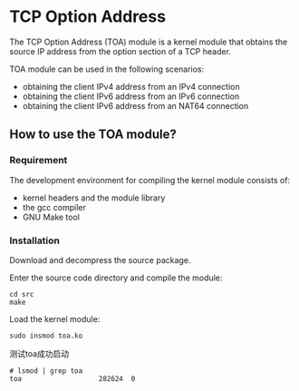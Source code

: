 # TCP Option Address

The TCP Option Address (TOA) module is a kernel module that obtains the source IP address from the option section of a TCP header.

TOA module can be used in the following scenarios:

- obtaining the client IPv4 address from an IPv4 connection
- obtaining the client IPv6 address from an IPv6 connection
- obtaining the client IPv6 address from an NAT64 connection

## How to use the TOA module?

### Requirement

The development environment for compiling the kernel module consists of:
- kernel headers and the module library
- the gcc compiler
- GNU Make tool

### Installation

Download and decompress the source package.

Enter the source code directory and compile the module:
```
cd src
make
```

Load the kernel module:
```
sudo insmod toa.ko
```

测试toa成功启动

```
# lsmod | grep toa
toa                   282624  0
```
